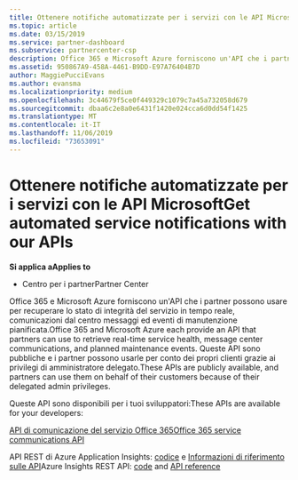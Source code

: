 ```yaml
---
title: Ottenere notifiche automatizzate per i servizi con le API Microsoft
ms.topic: article
ms.date: 03/15/2019
ms.service: partner-dashboard
ms.subservice: partnercenter-csp
description: Office 365 e Microsoft Azure forniscono un'API che i partner possono usare per recuperare lo stato di integrità del servizio in tempo reale, comunicazioni dal centro messaggi ed eventi di manutenzione pianificata.
ms.assetid: 950867A9-458A-4461-B9DD-E97A76404B7D
author: MaggiePucciEvans
ms.author: evansma
ms.localizationpriority: medium
ms.openlocfilehash: 3c44679f5ce0f449329c1079c7a45a732058d679
ms.sourcegitcommit: dbaa6c2e8a0e6431f1420e024cca6d0dd54f1425
ms.translationtype: MT
ms.contentlocale: it-IT
ms.lasthandoff: 11/06/2019
ms.locfileid: "73653091"
---
```

# <a name="get-automated-service-notifications-with-our-apis"></a><span data-ttu-id="c6793-103">Ottenere notifiche automatizzate per i servizi con le API Microsoft</span><span class="sxs-lookup"><span data-stu-id="c6793-103">Get automated service notifications with our APIs</span></span>

<span data-ttu-id="c6793-104">**Si applica a**</span><span class="sxs-lookup"><span data-stu-id="c6793-104">**Applies to**</span></span>

-  <span data-ttu-id="c6793-105">Centro per i partner</span><span class="sxs-lookup"><span data-stu-id="c6793-105">Partner Center</span></span>

<span data-ttu-id="c6793-106">Office 365 e Microsoft Azure forniscono un'API che i partner possono usare per recuperare lo stato di integrità del servizio in tempo reale, comunicazioni dal centro messaggi ed eventi di manutenzione pianificata.</span><span class="sxs-lookup"><span data-stu-id="c6793-106">Office 365 and Microsoft Azure each provide an API that partners can use to retrieve real-time service health, message center communications, and planned maintenance events.</span></span> <span data-ttu-id="c6793-107">Queste API sono pubbliche e i partner possono usarle per conto dei propri clienti grazie ai privilegi di amministratore delegato.</span><span class="sxs-lookup"><span data-stu-id="c6793-107">These APIs are publicly available, and partners can use them on behalf of their customers because of their delegated admin privileges.</span></span>

<span data-ttu-id="c6793-108">Queste API sono disponibili per i tuoi sviluppatori:</span><span class="sxs-lookup"><span data-stu-id="c6793-108">These APIs are available for your developers:</span></span>

[<span data-ttu-id="c6793-109">API di comunicazione del servizio Office 365</span><span class="sxs-lookup"><span data-stu-id="c6793-109">Office 365 service communications API</span></span>](https://go.microsoft.com/fwlink/p/?LinkId=616899)

<span data-ttu-id="c6793-110">API REST di Azure Application Insights: [codice](https://go.microsoft.com/fwlink/p/?LinkId=617299) e [Informazioni di riferimento sulle API](https://go.microsoft.com/fwlink/p/?LinkId=617300)</span><span class="sxs-lookup"><span data-stu-id="c6793-110">Azure Insights REST API: [code](https://go.microsoft.com/fwlink/p/?LinkId=617299) and [API reference](https://go.microsoft.com/fwlink/p/?LinkId=617300)</span></span>

 

 



